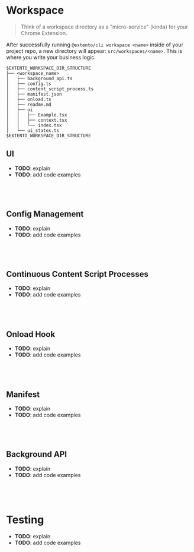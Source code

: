 # Workspace

> Think of a workspace directory as a "micro-service" (kinda) for your Chrome Extension.

After successfully running ```@extento/cli workspace <name>``` inside of your project repo, a new directory will appear: ```src/workspaces/<name>```. This is where you write your business logic.

```
$EXTENTO_WORKSPACE_DIR_STRUCTURE
├── <workspace_name>
│   ├── background_api.ts
│   ├── config.ts
│   ├── content_script_process.ts
│   ├── manifest.json
│   ├── onload.ts
│   ├── readme.md
│   ├── ui
│   │   ├── Example.tsx
│   │   ├── context.tsx
│   │   └── index.tsx
│   └── ui_states.ts
$EXTENTO_WORKSPACE_DIR_STRUCTURE
```

## UI

- **TODO**: explain
- **TODO**: add code examples

```
 



```

## Config Management

- **TODO**: explain
- **TODO**: add code examples

```
 



```

## Continuous Content Script Processes

- **TODO**: explain
- **TODO**: add code examples

```
 



```

## Onload Hook

- **TODO**: explain
- **TODO**: add code examples

```
 



```

## Manifest

- **TODO**: explain
- **TODO**: add code examples

```
 



```

## Background API

- **TODO**: explain
- **TODO**: add code examples

```
 



```

# Testing

- **TODO**: explain
- **TODO**: add code examples

```
 



```
